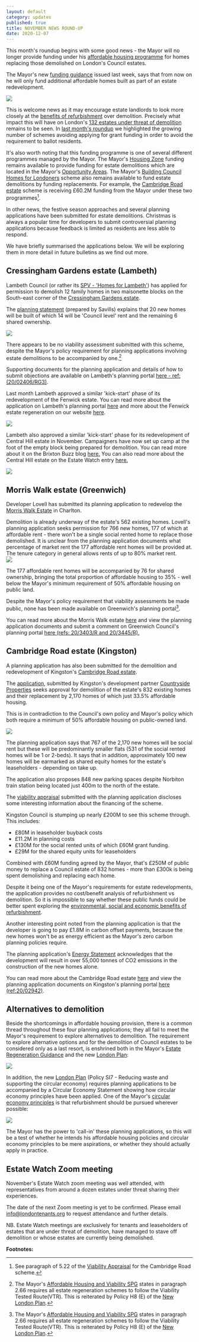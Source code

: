 ```yaml
---
layout: default
category: updates
published: true 
title: NOVEMBER NEWS ROUND-UP
date: 2020-12-07
---
```

This month's roundup begins with some good news - the Mayor will no longer provide funding under his [affordable housing programme](https://www.london.gov.uk/what-we-do/housing-and-land/increasing-housing-supply/2022-2032-affordable-housing-funding-requirement-london) for homes replacing those demolished on London's Council estates.

The Mayor's new [funding guidance](https://www.london.gov.uk/sites/default/files/201123_homes_for_londoners_-_affordable_homes_programme_2021-2026_-_funding_guidance_fa.pdf) issued last week, says that from now on he will only fund additional affordable homes built as part of an estate redevelopment.

<img src="/images/guidegla.jpg" class="img-fluid rounded img-thumbnail">

This is welcome news as it may encourage estate landlords to look more closely at the [benefits of refurbishment](https://estatewatch.london/refurbishment/) over demolition. Precisely what impact this will have on London's [132 estates under threat of demolition](https://estatewatch.london/underthreat/estatesatrisk/) remains to be seen. In [last month's roundup](https://estatewatch.london/september-news-roundup/) we highlighted the growing number of schemes avoiding applying for grant funding in order to avoid the requirement to ballot residents.

It's also worth noting that this funding programme is one of several different programmes managed by the Mayor. The Mayor's [Housing Zone](https://www.london.gov.uk/what-we-do/housing-and-land/increasing-housing-supply/housing-zones) funding remains available to provide funding for estate demolitions which are located in the Mayor's [Opportunity Areas](https://www.london.gov.uk/what-we-do/planning/implementing-london-plan/opportunity-areas/what-are-opportunity-areas). The Mayor's [Building Council Homes for Londoners](https://www.london.gov.uk/what-we-do/housing-and-land/increasing-housing-supply/building-council-homes-londoners) scheme also remains available to fund estate demolitions by funding replacements. For example, the [Cambridge Road estate](https://estatewatch.london/estates/kingston/cambridgeroad/) scheme is receiving £60.2M funding from the Mayor under these two programmes[^1].

In other news, the festive season approaches and several planning applications have been submitted for estate demolitions. Christmas is always a popular time for developers to submit controversial planning applications because feedback is limited as residents are less able to respond.

We have briefly summarised the applications below. We will be exploring them in more detail in future bulletins as we find out more.

## Cressingham Gardens estate (Lambeth)
Lambeth Council (or rather its [SPV - 'Homes for Lambeth'](https://www.homesforlambeth.co.uk/)) has applied for permission to demolish 12 family homes in two maisonette blocks on the South-east corner of the [Cressingham Gardens estate](https://estatewatch.london/estates/lambeth/cressingham/).

The [planning statement](https://planning.lambeth.gov.uk/online-applications/files/83BAE4274987382EE947282499316D28/pdf/20_02406_RG3-REVISED_PLANNING_STATEMENT-2579279.pdf) (prepared by Savills) explains that 20 new homes will be built of which 14 will be 'Council level' rent and the remaining 6 shared ownership.

<img src="/images/trise.png" class="img-fluid rounded img-thumbnail">

There appears to be no viability assessment submitted with this scheme, despite the Mayor's policy requirement for planning applications involving estate demolitions to be accompanied by one.[^2]

Supporting documents for the planning application and details of how to submit objections are available on Lambeth's planning portal [here - ref:(20/02406/RG3)](https://planning.lambeth.gov.uk/online-applications/applicationDetails.do?activeTab=documents&keyVal=QDRW4MBOGMR00). 

Last month Lambeth approved a similar 'kick-start' phase of its redevelopment of the Fenwick estate. You can read more about the application on Lambeth's planning portal [here](https://moderngov.lambeth.gov.uk/documents/s122755/PAC%20-%20Fenwick%2020-02374-RG3%20FINAL.pdf) and more about the Fenwick estate regeneration on our website [here](https://estatewatch.london/estates/lambeth/fenwick/).

<img src="/images/fwickkick.png" class="img-fluid rounded img-thumbnail">

Lambeth also approved a similar 'kick-start' phase for its redevelopment of Central Hill estate in November. Campaigners have now set up camp at the foot of the empty block being prepared for demolition. You can read more about it on the Brixton Buzz blog [here.](https://www.brixtonbuzz.com/2020/12/campaigners-set-up-camp-to-stop-lambeth-demolishing-truslove-house-on-the-central-hill-estate-photos/) You can also read more about the Central Hill estate on the Estate Watch entry [here.](https://estatewatch.london/estates/lambeth/centrallhill/)

<img src="https://i0.wp.com/www.brixtonbuzz.com/images/central-hill-tents-01.jpg" class="img-fluid rounded img-thumbnail">

## Morris Walk estate (Greenwich)
Developer Lovell has submitted its planning application to redevelop the [Morris Walk Estate](https://estatewatch.london/estates/greenwich/morriswalk/) in Charlton.

Demolition is already underway of the estate's 562 existing homes. Lovell's planning application seeks permission for 766 new homes, 177 of which at affordable rent - there won't be a single social rented home to replace those demolished. It is unclear from the planning application documents what percentage of market rent the 177 affordable rent homes will be provided at. The tenure category in general allows rents of up to 80% market rent.   
<img src="https://estatewatch.london/images/mw2.png" class="img-fluid rounded img-thumbnail">

The 177 affordable rent homes will be accompanied by 76 for shared ownership, bringing the total proportion of affordable housing to 35% - well below the Mayor's minimum requirement of 50% affordable housing on public land.

Despite the Mayor's policy requirement that viability assessments be made public, none has been made available on Greenwich's planning portal[^2].

You can read more about the Morris Walk estate [here](https://estatewatch.london/estates/greenwich/morriswalk/) and view the planning application documents and submit a comment on Greenwich Council's planning portal [here (refs: 20/3403/R and 20/3445/R).](https://planning.royalgreenwich.gov.uk/online-applications/applicationDetails.do?activeTab=documents&keyVal=_GRNW_DCAPR_104919)

## Cambridge Road estate (Kingston)
A planning application has also been submitted for the demolition and redevelopment of Kingston's [Cambridge Road estate](https://estatewatch.london/estates/kingston/cambridgeroad/).

The [application](https://publicaccess.kingston.gov.uk/online-applications/applicationDetails.do?activeTab=documents&keyVal=QK385KNH00H00), submitted by Kingston's development partner [Countryside Properties](https://www.countrysideproperties.com/) seeks approval for demolition of the estate's 832 existing homes and their replacement by 2,170 homes of which just 33.5% affordable housing.

This is in contradiction to the Council's own policy and Mayor's policy which both require a minimum of 50% affordable housing on public-owned land. 

<img src="/images/croadaerial.png" class="img-fluid rounded img-thumbnail">

The planning application says that 767 of the 2,170 new homes will be social rent but these will be predominantly smaller flats (531 of the social rented homes will be 1 or 2-beds). It says that in addition, approximately 100 new homes will be earmarked as shared equity homes for the estate's leaseholders - depending on take up. 

The application also proposes 848 new parking spaces despite Norbiton train station being located just 400m to the north of the estate.

The [viability appraisal](https://publicaccess.kingston.gov.uk/online-applications/files/B700018DECE543EDE307FE31F2767E57/pdf/20_02942_FUL-FINANCIAL_VIABILITY_APPRAISAL_-DEC._2020-4589185.pdf) submitted with the planning application discloses some interesting information about the financing of the scheme.

Kingston Council is stumping up nearly £200M to see this scheme through. This includes:

* £80M in leaseholder buyback costs
* £11.2M in planning costs
* £130M for the social rented units of which £60M grant funding.
* £29M for the shared equity units for leaseholders

Combined with £60M funding agreed by the Mayor, that's £250M of public money to replace a Council estate of 832 homes - more than £300k is being spent demolishing and replacing each home. 

Despite it being one of the Mayor's requirements for estate redevelopments, the application provides no cost/benefit analysis of refurbishment vs demolition. So it is impossible to say whether these public funds could be better spent exploring the [environmental, social and economic benefits of refurbishment](http://estatewatch.london/refurbishment).

Another interesting point noted from the planning application is that the developer is going to pay £1.8M in carbon offset payments, because the new homes won't be as energy efficient as the Mayor's zero carbon planning policies require. 

The planning application's [Energy Statement](https://publicaccess.kingston.gov.uk/online-applications/files/7E2224EA3ACA29219051C7CA067126FF/pdf/20_02942_FUL-CRE_-_ENERGY_STATEMENT_PART_1-4584307.pdf) acknowledges that the development will result in over 55,000 tonnes of CO2 emissions in the construction of the new homes alone. 

You can read more about the Cambridge Road estate [here](https://estatewatch.london/estates/kingston/cambridgeroad/) and view the planning application documents on Kingston's planning portal [here (ref:20/02942)](https://publicaccess.kingston.gov.uk/online-applications/applicationDetails.do?activeTab=documents&keyVal=QK385KNH00H00).

## Alternatives to demolition
Beside the shortcomings in affordable housing provision, there is a common thread throughout these four planning applications; they all fail to meet the Mayor's requirement to explore alternatives to demolition. The requirement to explore alternative options and for the demolition of Council estates to be considered only as a last resort, is enshrined both in the Mayor's [Estate Regeneration Guidance](https://www.london.gov.uk/sites/default/files/better-homes-for-local-people-the-mayors-good-practice-guide-to-estate-regeneration.pdf) and the new [London Plan](https://www.london.gov.uk/sites/default/files/intend_to_publish_-_clean.pdf):

<img src="http://estatewatch.london/images/londplanh8.png" class="img-fluid img-thubnail rounded">

In addition, the new [London Plan](https://www.london.gov.uk/sites/default/files/intend_to_publish_-_clean.pdf) (Policy SI7 - Reducing waste and supporting the circular economy) requires planning applications to be accompanied by a Circular Economy Statement showing how circular economy principles have been applied. One of the Mayor's [circular economy principles](https://www.london.gov.uk/sites/default/files/design_for_a_circular_economy_web.pdf) is that refurbishment should be pursued wherever possible: 

<img src="/images/circular.png" class="img-fluid rounded img-thumbnail">

The Mayor has the power to 'call-in' these planning applications, so this will be a test of whether he intends his affordable housing policies and circular economy principles to be mere aspirations, or whether they should actually apply in practice.


## Estate Watch Zoom meeting
November's Estate Watch zoom meeting was well attended, with representatives from around a dozen estates under threat sharing their experiences. 

The date of the next Zoom meeting is yet to be confirmed. Please email info@londontenants.org to request attendance and further details.

NB. Estate Watch meetings are exclusively for tenants and leaseholders of estates that are under threat of demolition, have managed to stave off demolition or whose estates are currently being demolished.


__Footnotes:__

[^1]: See paragraph of 5.22 of the [Viability Appraisal](https://publicaccess.kingston.gov.uk/online-applications/files/B700018DECE543EDE307FE31F2767E57/pdf/20_02942_FUL-FINANCIAL_VIABILITY_APPRAISAL_-DEC._2020-4589185.pdf) for the Cambridge Road scheme. 

[^2]: The Mayor's [Affordable Housing and Viability SPG](https://www.london.gov.uk/what-we-do/planning/implementing-london-plan/london-plan-guidance-and-spgs/affordable-housing-and-viability-supplementary-planning-guidance-spg) states in paragraph 2.66 requires all estate regeneration schemes to follow the Viability Tested Route(VTR). This is reiterated by Policy H8 (E) of the [New London Plan](https://www.london.gov.uk/sites/default/files/intend_to_publish_-_clean.pdf).


<meta name="twitter:card" content="summary" />
<meta name="twitter:site" content="@LondonTenants" />
<meta name="twitter:creator" content="@justspace7" />
<meta property="og:url" content="https://estatewatch.london/november-news-roundup/" />
<meta property="og:title" content="Estate Watch news roundup - November" />
<meta property="og:description" content="Mayor withdraws funding for demolition replacements and four more planning applications submitted for estate demolitions." />
<meta property="og:image" content="https://estatewatch.london/images/guidegla.jpg" />
